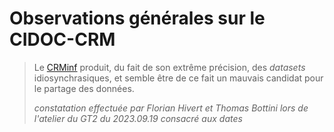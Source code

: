 
# Observations générales sur le CIDOC-CRM
> Le [CRMinf](https://www.cidoc-crm.org/crminf/) produit, du fait de son extrême précision, des *datasets* idiosynchrasiques, et semble être de ce fait un mauvais candidat pour le partage des données.
>
> *constatation effectuée par Florian Hivert et Thomas Bottini lors de l'atelier du GT2 du 2023.09.19 consacré aux dates*
